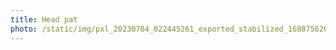 ```yaml
---
title: Head pat
photo: /static/img/pxl_20230704_022445261_exported_stabilized_1688756202164.gif
---
```

